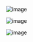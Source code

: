 ![image](https://github.com/user-attachments/assets/77f6741e-6db6-4796-b7d9-a037dda96283)


   

![image](https://github.com/user-attachments/assets/f73e0e20-3f3c-475e-9952-ed9cd13986bd)

![image](https://github.com/user-attachments/assets/2085cb0d-560b-409e-8aa1-dd5027f2c676)
